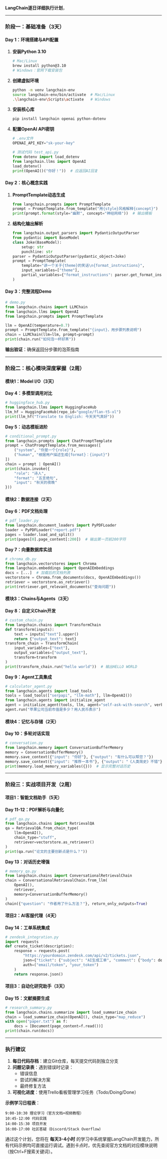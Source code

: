 

**LangChain逐日详细执行计划**，

---

### **阶段一：基础准备（3天）**
#### **Day 1：环境搭建与API配置**
1. **安装Python 3.10**
   ```bash
   # Mac/Linux
   brew install python@3.10
   # Windows：官网下载安装包
   ```
2. **创建虚拟环境**
   ```bash
   python -m venv langchain-env
   source langchain-env/bin/activate  # Mac/Linux
   .\langchain-env\Scripts\activate   # Windows
   ```
3. **安装核心库**
   ```bash
   pip install langchain openai python-dotenv
   ```
4. **配置OpenAI API密钥**
   ```python
   # .env文件
   OPENAI_API_KEY="sk-your-key"
   ```
   ```python
   # 测试代码 test_api.py
   from dotenv import load_dotenv
   from langchain.llms import OpenAI
   load_dotenv()
   print(OpenAI()("你好！"))  # 应返回AI回复
   ```

#### **Day 2：核心概念实践**
1. **PromptTemplate动态生成**
   ```python
   from langchain.prompts import PromptTemplate
   prompt = PromptTemplate.from_template("用{style}风格解释{concept}")
   print(prompt.format(style="幽默", concept="神经网络"))  # 输出模板
   ```
2. **结构化输出解析**
   ```python
   from langchain.output_parsers import PydanticOutputParser
   from pydantic import BaseModel
   class Joke(BaseModel):
       setup: str
       punchline: str
   parser = PydanticOutputParser(pydantic_object=Joke)
   prompt = PromptTemplate(
       template="讲一个关于{theme}的笑话\n{format_instructions}",
       input_variables=["theme"],
       partial_variables={"format_instructions": parser.get_format_instructions()}
   )
   ```

#### **Day 3：完整流程Demo**
```python
# demo.py
from langchain.chains import LLMChain
from langchain.llms import OpenAI
from langchain.prompts import PromptTemplate

llm = OpenAI(temperature=0.7)
prompt = PromptTemplate.from_template("{input}，用步骤列表说明")
chain = LLMChain(llm=llm, prompt=prompt)
print(chain.run("如何泡一杯好茶"))
```
**输出验证**：确保返回分步骤的泡茶指南

---

### **阶段二：核心模块深度掌握（2周）**
#### **模块1：Model I/O（3天）**
**Day 4：多模型调用对比**
```python
# huggingface_hub.py
from langchain.llms import HuggingFaceHub
llm_hf = HuggingFaceHub(repo_id="google/flan-t5-xl")
print(llm_hf("Translate to English: 今天天气真好"))
```

**Day 5：动态模板进阶**
```python
# conditional_prompt.py
from langchain.prompts import ChatPromptTemplate
prompt = ChatPromptTemplate.from_messages([
    ("system", "你是一个{role}"),
    ("human", "根据用户描述生成{format}：{input}")
])
chain = prompt | OpenAI()
print(chain.invoke({
    "role": "诗人", 
    "format": "五言绝句",
    "input": "秋天的夜晚"
}))
```

#### **模块2：数据连接（2天）**
**Day 6：PDF文档处理**
```python
# pdf_loader.py
from langchain.document_loaders import PyPDFLoader
loader = PyPDFLoader("report.pdf")
pages = loader.load_and_split()
print(pages[0].page_content[:200])  # 输出第一页前200字符
```

**Day 7：向量数据库实战**
```python
# chroma_db.py
from langchain.vectorstores import Chroma
from langchain.embeddings import OpenAIEmbeddings
docs = [...]  # 加载后的文档列表
vectorstore = Chroma.from_documents(docs, OpenAIEmbeddings())
retriever = vectorstore.as_retriever()
print(retriever.get_relevant_documents("查询问题"))
```

#### **模块3：Chains与Agents（3天）**
**Day 8：自定义Chain开发**
```python
# custom_chain.py
from langchain.chains import TransformChain
def transform(inputs):
    text = inputs["text"].upper()
    return {"output_text": text}
transform_chain = TransformChain(
    input_variables=["text"], 
    output_variables=["output_text"], 
    transform=transform
)
print(transform_chain.run("hello world"))  # 输出HELLO WORLD
```

**Day 9：Agent工具集成**
```python
# calculator_agent.py
from langchain.agents import load_tools
tools = load_tools(["serpapi", "llm-math"], llm=OpenAI())
from langchain.agents import initialize_agent
agent = initialize_agent(tools, llm, agent="self-ask-with-search", verbose=True)
agent.run("苹果公司当前市值是多少？用人民币表示")
```

#### **模块4：记忆与存储（2天）**
**Day 10：多轮对话实现**
```python
# conversation.py
from langchain.memory import ConversationBufferMemory
memory = ConversationBufferMemory()
memory.save_context({"input": "你好"}, {"output": "有什么可以帮您？"})
memory.save_context({"input": "推荐一本书"}, {"output": "《人类简史》不错"})
print(memory.load_memory_variables({}))  # 显示完整对话历史
```

---

### **阶段三：实战项目开发（2周）**
#### **项目1：智能文档助手（5天）**
**Day 11-12：PDF解析与向量化**
```python
# pdf_qa.py
from langchain.chains import RetrievalQA
qa = RetrievalQA.from_chain_type(
    llm=OpenAI(),
    chain_type="stuff",
    retriever=vectorstore.as_retriever()
)
print(qa.run("论文的主要创新点是什么？"))
```

**Day 13：对话历史增强**
```python
# memory_qa.py
from langchain.chains import ConversationalRetrievalChain
chain = ConversationalRetrievalChain.from_llm(
    OpenAI(), 
    retriever, 
    memory=ConversationBufferMemory()
)
chain({"question": "作者用了什么方法？"}, return_only_outputs=True)
```

#### **项目2：AI客服代理（4天）**
**Day 14：工单系统集成**
```python
# zendesk_integration.py
import requests
def create_ticket(description):
    response = requests.post(
        "https://yourdomain.zendesk.com/api/v2/tickets.json",
        json={"ticket": {"subject": "AI生成工单", "comment": {"body": description}}},
        auth=("email/token", "your_token")
    )
    return response.json()
```

#### **项目3：自动化研究助手（3天）**
**Day 15：文献摘要生成**
```python
# research_summary.py
from langchain.chains.summarize import load_summarize_chain
chain = load_summarize_chain(OpenAI(), chain_type="map_reduce")
with open("paper.txt") as f:
    docs = [Document(page_content=f.read())]
print(chain.run(docs))
```

---

### **执行建议**
1. **每日代码存档**：建立Git仓库，每天提交代码到独立分支
2. **问题记录表**：遇到错误时记录：
   - 错误信息
   - 尝试的解决方案
   - 最终修复方法
3. **可视化进度**：使用Trello看板管理学习任务（Todo/Doing/Done）

**示例学习日程表**：
```
9:00-10:30 理论学习（官方文档+视频教程）
10:45-12:00 代码实践
14:00-15:30 项目开发
16:00-17:00 社区答疑（Discord/Stack Overflow）
```

通过这个计划，您将在 **每天3-4小时** 的学习中系统掌握LangChain开发能力，所有代码示例均可直接运行调试。遇到卡点时，优先查阅官方文档的对应模块说明（按Ctrl+F搜索关键词）。